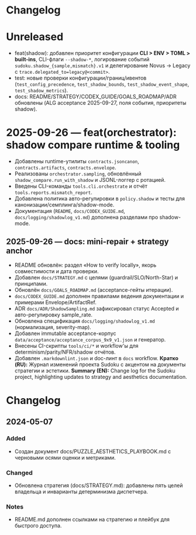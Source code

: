 # Changelog

# Unreleased

- feat(shadow): добавлен приоритет конфигурации **CLI > ENV > TOML > built-ins**,
  CLI-флаги `--shadow-*`, логирование событий `sudoku.shadow_{sample,mismatch}.v1`
  и делегирование Novus → Legacy с `trace.delegated_to=legacy@<commit>`.
- test: новые проверки конфигурации/границ/ивентов (`test_config_precedence`,
  `test_shadow_bounds`, `test_shadow_event_shape`, `test_shadow_metrics`).
- docs: README/STRATEGY/CODEX_GUIDE/GOALS_ROADMAP/ADR обновлены (ALG acceptance
  2025-09-27, поля события, приоритеты shadow).

# 2025-09-26 — feat(orchestrator): shadow compare runtime & tooling

- Добавлены runtime-утилиты `contracts.jsoncanon`, `contracts.artifacts`, `contracts.envelope`.
- Реализованы `orchestrator.sampling`, обновлённый `shadow_compare.run_with_shadow` и JSONL-логгер с ротацией.
- Введены CLI-команды `tools.cli.orchestrate` и отчёт `tools.reports.mismatch_report`.
- Добавлена политика авто-регулировки в `policy.shadow` и тесты для канонизации/семплинга/shadow-mode.
- Документация (`README`, `docs/CODEX_GUIDE.md`, `docs/logging/shadowlog_v1.md`) дополнена разделами про shadow-mode.

## 2025-09-26 — docs: mini-repair + strategy anchor

- README обновлён: раздел «How to verify locally», якорь совместимости и дата проверки.
- Добавлен `docs/STRATEGY.md` с целями (guardrail/SLO/North-Star) и принципами.
- Обновлён `docs/GOALS_ROADMAP.md` (acceptance-гейты итерации).
- `docs/CODEX_GUIDE.md` дополнен правилами ведения документации и примерами Envelope/ArtifactRef.
- ADR `docs/ADR/ShadowSampling.md` зафиксировал статус Accepted и авто-регулировку sample_rate.
- Обновлена спецификация `docs/logging/shadowlog_v1.md` (нормализация, severity-map).
- Добавлен immutable acceptance-корпус `data/acceptance/acceptance_corpus_9x9_v1.json` и генератор.
- Внесены CI-скрипты `tools/ci/*` и workflow'ы для determinism/parity/NFR/shadow отчётов.
- Добавлен `.markdownlint.json` и doc-линт в `docs` workflow.
**Кратко (RU):** Журнал изменений проекта Sudoku с акцентом на документы стратегии и эстетики.
**Summary (EN):** Change log for the Sudoku project, highlighting updates to strategy and aesthetics documentation.

# Changelog

## 2024-05-07

### Added
- Создан документ docs/PUZZLE_AESTHETICS_PLAYBOOK.md с черновыми осями оценки и метриками.

### Changed
- Обновлена стратегия (docs/STRATEGY.md): добавлены пять целей владельца и инварианты детерминизма диспетчера.

### Notes
- README.md дополнен ссылками на стратегию и плейбук для быстрого доступа.
